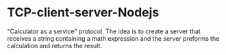 # TCP-client-server-Nodejs
 "Calculator as a service" protocol. The idea is to create a server that receives a string containing a math expression and the server preforms the calculation and returns the result.
